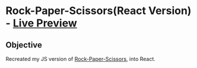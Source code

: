 # Rock-Paper-Scissors(React Version) - [Live Preview](https://robisonwebdev.github.io/rock-paper-scissors-react/)

## Objective
Recreated my JS version of [Rock-Paper-Scissors](https://github.com/robisonwebdev/Rock-Paper-Scissors), into React.